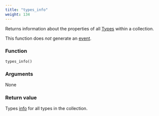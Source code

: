 ```yaml
---
title: "types_info"
weight: 134
---
```


Returns information about the properties of all [Types](../../data-types/type) within a collection.

This function does *not* generate an [event](../../overview/events).

### Function

`types_info()`

### Arguments

None

### Return value

Types [info](../../data-types/info) for all types in the collection.